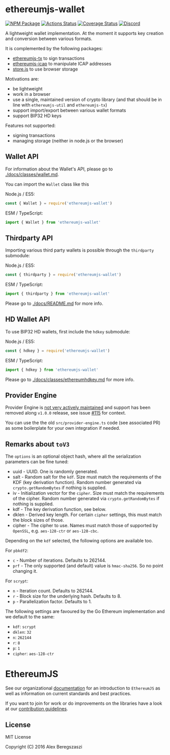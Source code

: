 # ethereumjs-wallet

[![NPM Package](https://img.shields.io/npm/v/ethereumjs-wallet.svg)](https://www.npmjs.org/package/ethereumjs-wallet)
[![Actions Status](https://github.com/ethereumjs/ethereumjs-wallet/workflows/Build/badge.svg)](https://github.com/ethereumjs/ethereumjs-wallet/actions)
[![Coverage Status](https://img.shields.io/coveralls/ethereumjs/ethereumjs-wallet.svg)](https://coveralls.io/r/ethereumjs/ethereumjs-wallet)
[![Discord][discord-badge]][discord-link]

A lightweight wallet implementation. At the moment it supports key creation and conversion between various formats.

It is complemented by the following packages:

- [ethereumjs-tx](https://github.com/ethereumjs/ethereumjs-tx) to sign transactions
- [ethereumjs-icap](https://github.com/ethereumjs/ethereumjs-icap) to manipulate ICAP addresses
- [store.js](https://github.com/marcuswestin/store.js) to use browser storage

Motivations are:

- be lightweight
- work in a browser
- use a single, maintained version of crypto library (and that should be in line with `ethereumjs-util` and `ethereumjs-tx`)
- support import/export between various wallet formats
- support BIP32 HD keys

Features not supported:

- signing transactions
- managing storage (neither in node.js or the browser)

## Wallet API

For information about the Wallet's API, please go to [./docs/classes/wallet.md](./docs/classes/wallet.md).

You can import the `Wallet` class like this

Node.js / ES5:

```js
const { Wallet } = require('ethereumjs-wallet')
```

ESM / TypeScript:

```js
import { Wallet } from 'ethereumjs-wallet'
```

## Thirdparty API

Importing various third party wallets is possible through the `thirdparty` submodule:

Node.js / ES5:

```js
const { thirdparty } = require('ethereumjs-wallet')
```

ESM / TypeScript:

```js
import { thirdparty } from 'ethereumjs-wallet'
```

Please go to [./docs/README.md](./docs/README.md) for more info.

## HD Wallet API

To use BIP32 HD wallets, first include the `hdkey` submodule:

Node.js / ES5:

```js
const { hdkey } = require('ethereumjs-wallet')
```

ESM / TypeScript:

```js
import { hdkey } from 'ethereumjs-wallet'
```

Please go to [./docs/classes/ethereumhdkey.md](./docs/classes/ethereumhdkey.md) for more info.

## Provider Engine

Provider Engine is
[not very actively maintained](https://github.com/MetaMask/web3-provider-engine#web3-providerengine)
and support has been removed along `v1.0.0` release, see
issue [#115](https://github.com/ethereumjs/ethereumjs-wallet/issues/115) for context.

You can use the the old `src/provider-engine.ts` code (see associated PR) as some boilerplate
for your own integration if needed.

## Remarks about `toV3`

The `options` is an optional object hash, where all the serialization parameters can be fine tuned:

- uuid - UUID. One is randomly generated.
- salt - Random salt for the `kdf`. Size must match the requirements of the KDF (key derivation function). Random number generated via `crypto.getRandomBytes` if nothing is supplied.
- iv - Initialization vector for the `cipher`. Size must match the requirements of the cipher. Random number generated via `crypto.getRandomBytes` if nothing is supplied.
- kdf - The key derivation function, see below.
- dklen - Derived key length. For certain `cipher` settings, this must match the block sizes of those.
- cipher - The cipher to use. Names must match those of supported by `OpenSSL`, e.g. `aes-128-ctr` or `aes-128-cbc`.

Depending on the `kdf` selected, the following options are available too.

For `pbkdf2`:

- `c` - Number of iterations. Defaults to 262144.
- `prf` - The only supported (and default) value is `hmac-sha256`. So no point changing it.

For `scrypt`:

- `n` - Iteration count. Defaults to 262144.
- `r` - Block size for the underlying hash. Defaults to 8.
- `p` - Parallelization factor. Defaults to 1.

The following settings are favoured by the Go Ethereum implementation and we default to the same:

- `kdf`: `scrypt`
- `dklen`: `32`
- `n`: `262144`
- `r`: `8`
- `p`: `1`
- `cipher`: `aes-128-ctr`

# EthereumJS

See our organizational [documentation](https://ethereumjs.readthedocs.io) for an introduction to `EthereumJS` as well as information on current standards and best practices.

If you want to join for work or do improvements on the libraries have a look at our [contribution guidelines](https://ethereumjs.readthedocs.io/en/latest/contributing.html).

## License

MIT License

Copyright (C) 2016 Alex Beregszaszi

[discord-badge]: https://img.shields.io/static/v1?logo=discord&label=discord&message=Join&color=blue
[discord-link]: https://discord.gg/TNwARpR
